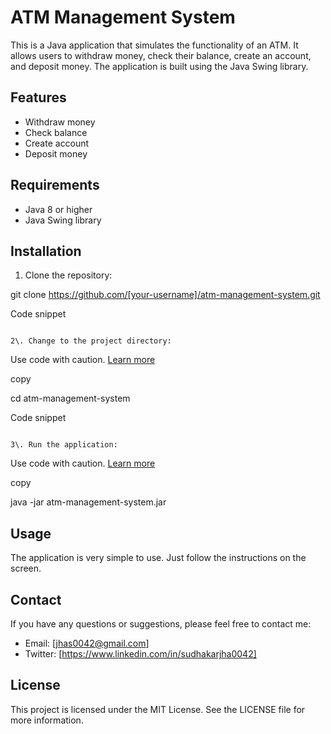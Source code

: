 ATM Management System
=====================

This is a Java application that simulates the functionality of an ATM. It allows users to withdraw money, check their balance, create an account, and deposit money. The application is built using the Java Swing library.

Features
--------

-   Withdraw money
-   Check balance
-   Create account
-   Deposit money

Requirements
------------

-   Java 8 or higher
-   Java Swing library

Installation
------------

1.  Clone the repository:

git clone https://github.com/[your-username]/atm-management-system.git

Code snippet

```

2\. Change to the project directory:

```

Use code with caution. [Learn more](https://bard.google.com/faq#coding)

copy

cd atm-management-system

Code snippet

```

3\. Run the application:

```

Use code with caution. [Learn more](https://bard.google.com/faq#coding)

copy

java -jar atm-management-system.jar


## Usage

The application is very simple to use. Just follow the instructions on the screen.

## Contact

If you have any questions or suggestions, please feel free to contact me:

* Email: [jhas0042@gmail.com]
* Twitter: [https://www.linkedin.com/in/sudhakarjha0042]

## License

This project is licensed under the MIT License. See the LICENSE file for more information.
